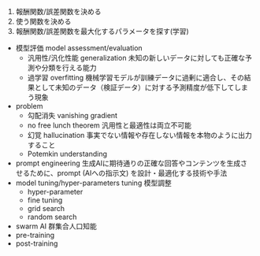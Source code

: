 1. 報酬関数/誤差関数を決める
2. 使う関数を決める
3. 報酬関数/誤差関数を最大化するパラメータを探す(学習)
- 模型評価 model assessment/evaluation
    - 汎用性/汎化性能 generalization
        未知の新しいデータに対しても正確な予測や分類を行える能力
    - 過学習 overfitting
        機械学習モデルが訓練データに過剰に適合し、その結果として未知のデータ（検証データ）に対する予測精度が低下してしまう現象
- problem
    - 勾配消失 vanishing gradient
    - no free lunch theorem
        汎用性と最適性は両立不可能
    - 幻覚 hallucination
        事実でない情報や存在しない情報を本物のように出力すること
    - Potemkin understanding
- prompt engineering
    生成AIに期待通りの正確な回答やコンテンツを生成させるために、prompt (AIへの指示文) を設計・最適化する技術や手法
- model tuning/hyper-parameters tuning 模型調整
    - hyper-parameter
    - fine tuning
    - grid search
    - random search
- swarm AI 群集合人口知能
- pre-training
- post-training